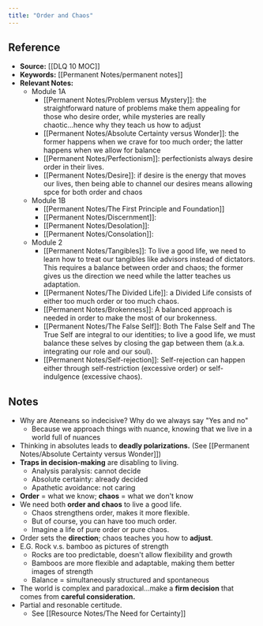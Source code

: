 ```yaml
---
title: "Order and Chaos"
---
```

## Reference
- **Source:** [[DLQ 10 MOC]]
- **Keywords:** [[Permanent Notes/permanent notes]]
- **Relevant Notes:**
	- Module 1A
		- [[Permanent Notes/Problem versus Mystery]]: the straightforward nature of problems make them appealing for those who desire order, while mysteries are really chaotic...hence why they teach us how to adjust
		- [[Permanent Notes/Absolute Certainty versus Wonder]]: the former happens when we crave for too much order; the latter happens when we allow for balance
		- [[Permanent Notes/Perfectionism]]: perfectionists always desire order in their lives.
		- [[Permanent Notes/Desire]]: if desire is the energy that moves our lives, then being able to channel our desires means allowing spce for both order and chaos
	- Module 1B
		- [[Permanent Notes/The First Principle and Foundation]]
		- [[Permanent Notes/Discernment]]: 
		- [[Permanent Notes/Desolation]]: 
		- [[Permanent Notes/Consolation]]:
	- Module 2
		- [[Permanent Notes/Tangibles]]: To live a good life, we need to learn how to treat our tangibles like advisors instead of dictators. This requires a balance between order and chaos; the former gives us the direction we need while the latter teaches us adaptation.
		- [[Permanent Notes/The Divided Life]]: a Divided Life consists of either too much order or too much chaos.
		- [[Permanent Notes/Brokenness]]: A balanced approach is needed in order to make the most of our brokenness.
		- [[Permanent Notes/The False Self]]: Both The False Self and The True Self are integral to our identities; to live a good life, we must balance these selves by closing the gap between them (a.k.a. integrating our role and our soul).
		- [[Permanent Notes/Self-rejection]]: Self-rejection can happen either through self-restriction (excessive order) or self-indulgence (excessive chaos).

## Notes
- Why are Ateneans so indecisive? Why do we always say "Yes and no"
	- Because we approach things with nuance, knowing that we live in a world full of nuances
- Thinking in absolutes leads to **deadly polarizations.** (See [[Permanent Notes/Absolute Certainty versus Wonder]])
- **Traps in decision-making** are disabling to living.
	- Analysis paralysis: cannot decide
	- Absolute certainty: already decided 
	- Apathetic  avoidance: not caring
- **Order** = what we know; **chaos** = what we don't know
- We need both **order and chaos** to live a good life.
	- Chaos strengthens order, makes it more flexible.
	- But of course, you can have too much order.
	- Imagine a life of pure order or pure chaos.
- Order sets the **direction**; chaos teaches you how to **adjust**.
- E.G. Rock v.s. bamboo as pictures of strength
	- Rocks are too predictable, doesn't allow flexibility and growth
	- Bamboos are more flexible and adaptable, making them better images of strength
	- Balance = simultaneously structured and spontaneous
- The world is complex and paradoxical...make a **firm decision** that comes from **careful consideration.** 
- Partial and resonable certitude.
	- See [[Resource Notes/The Need for Certainty]]
